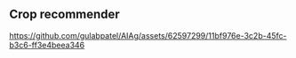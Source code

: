 
## Crop recommender 

https://github.com/gulabpatel/AIAg/assets/62597299/11bf976e-3c2b-45fc-b3c6-ff3e4beea346
